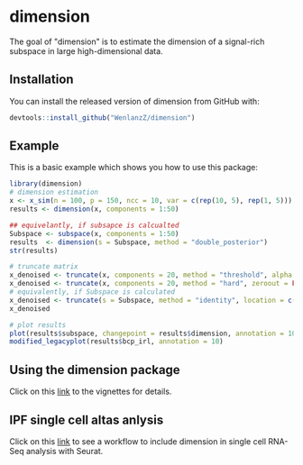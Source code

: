 # dimension

<!-- badges: start -->
<!-- badges: end -->

The goal of "dimension" is to estimate the dimension of a signal-rich subspace in large high-dimensional data.

## Installation

You can install the released version of dimension from GitHub with:

``` r
devtools::install_github("WenlanzZ/dimension")
```

## Example

This is a basic example which shows you how to use this package:

``` r
library(dimension)
# dimension estimation
x <- x_sim(n = 100, p = 150, ncc = 10, var = c(rep(10, 5), rep(1, 5)))
results <- dimension(x, components = 1:50)

## equivelantly, if subsapce is calcualted
Subspace <- subspace(x, components = 1:50)
results  <- dimension(s = Subspace, method = "double_posterior")
str(results)

# truncate matrix
x_denoised <- truncate(x, components = 20, method = "threshold", alpha = 0.9, zeroout = TRUE)
x_denoised <- truncate(x, components = 20, method = "hard", zeroout = FALSE)
# equivalently, if Subspace is calculated
x_denoised <- truncate(s = Subspace, method = "identity", location = c(1:5))
x_denoised

# plot results
plot(results$subspace, changepoint = results$dimension, annotation = 10)
modified_legacyplot(results$bcp_irl, annotation = 10)
```

## Using the dimension package
Click on this [link](https://rpubs.com/WenlanzZ/578132) to the vignettes for details.


## IPF single cell altas anlysis
Click on this [link](https://rpubs.com/WenlanzZ/581839) to see a workflow to include dimension in single cell RNA-Seq analysis with Seurat.
